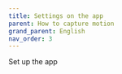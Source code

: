 ```yaml
---
title: Settings on the app
parent: How to capture motion
grand_parent: English
nav_order: 3
---
```


Set up the app